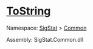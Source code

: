 # [ToString](./Signature-100663445.md)

Namespace: [SigStat]() > [Common](./../README.md)

Assembly: SigStat.Common.dll

